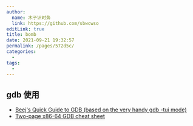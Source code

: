 ```yaml
---
author: 
  name: 木子识时务
  link: https://github.com/sbwcwso
editLink: true
title: bomb
date: 2021-09-21 19:32:57
permalink: /pages/572d5c/
categories: 
  - 
tags: 
  - 
---
```


## gdb 使用

* [Beej's Quick Guide to GDB (based on the very handy gdb -tui mode)](http://beej.us/guide/bggdb/)
* [Two-page x86-64 GDB cheat sheet](http://csapp.cs.cmu.edu/3e/docs/gdbnotes-x86-64.pdf)
